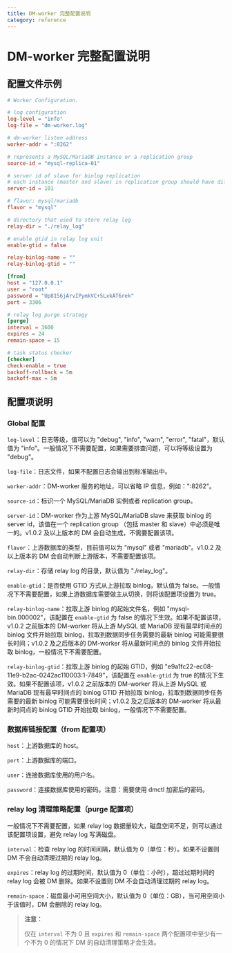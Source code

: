 ```yaml
---
title: DM-worker 完整配置说明
category: reference
---
```


# DM-worker 完整配置说明

## 配置文件示例

```toml
# Worker Configuration.

# log configuration
log-level = "info"
log-file = "dm-worker.log"

# dm-worker listen address
worker-addr = ":8262"

# represents a MySQL/MariaDB instance or a replication group
source-id = "mysql-replica-01"

# server id of slave for binlog replication
# each instance (master and slave) in replication group should have different server id
server-id = 101

# flavor: mysql/mariadb
flavor = "mysql"

# directory that used to store relay log
relay-dir = "./relay_log"

# enable gtid in relay log unit
enable-gtid = false

relay-binlog-name = ""
relay-binlog-gtid = ""

[from]
host = "127.0.0.1"
user = "root"
password = "Up8156jArvIPymkVC+5LxkAT6rek"
port = 3306

# relay log purge strategy
[purge]
interval = 3600
expires = 24
remain-space = 15

# task status checker
[checker]
check-enable = true
backoff-rollback = 5m
backoff-max = 5m
```

## 配置项说明

### Global 配置

`log-level`：日志等级，值可以为 "debug", "info", "warn", "error", "fatal"，默认值为 "info"。一般情况下不需要配置，如果需要排查问题，可以将等级设置为 "debug"。

`log-file`：日志文件，如果不配置日志会输出到标准输出中。

`worker-addr`：DM-worker 服务的地址，可以省略 IP 信息，例如：":8262"。

`source-id`：标识一个 MySQL/MariaDB 实例或者 replication group。

`server-id`：DM-worker 作为上游 MySQL/MariaDB slave 来获取 binlog 的 server id，该值在一个 replication group （包括 master 和 slave）中必须是唯一的。v1.0.2 及以上版本的 DM 会自动生成，不需要配置该项。

`flavor`：上游数据库的类型，目前值可以为 "mysql" 或者 "mariadb"。v1.0.2 及以上版本的 DM 会自动判断上游版本，不需要配置该项。

`relay-dir`：存储 relay log 的目录，默认值为 "./relay_log"。

`enable-gtid`：是否使用 GTID 方式从上游拉取 binlog，默认值为 false。一般情况下不需要配置，如果上游数据库需要做主从切换，则将该配置项设置为 true。

`relay-binlog-name`：拉取上游 binlog 的起始文件名，例如 "mysql-bin.000002"，该配置在 `enable-gtid` 为 false 的情况下生效。如果不配置该项，v1.0.2 之前版本的 DM-worker 将从上游 MySQL 或 MariaDB 现有最早时间点的 binlog 文件开始拉取 binlog，拉取到数据同步任务需要的最新 binlog 可能需要很长时间；v1.0.2 及之后版本的 DM-worker 将从最新时间点的 binlog 文件开始拉取 binlog，一般情况下不需要配置。

`relay-binlog-gtid`：拉取上游 binlog 的起始 GTID，例如 "e9a1fc22-ec08-11e9-b2ac-0242ac110003:1-7849"，该配置在 `enable-gtid` 为 true 的情况下生效。如果不配置该项，v1.0.2 之前版本的 DM-worker 将从上游 MySQL 或 MariaDB 现有最早时间点的 binlog GTID 开始拉取 binlog，拉取到数据同步任务需要的最新 binlog 可能需要很长时间；v1.0.2 及之后版本的 DM-worker 将从最新时间点的 binlog GTID 开始拉取 binlog，一般情况下不需要配置。

### 数据库链接配置（from 配置项）

`host`：上游数据库的 host。

`port`：上游数据库的端口。

`user`：连接数据库使用的用户名。

`password`：连接数据库使用的密码。注意：需要使用 dmctl 加密后的密码。

### relay log 清理策略配置（purge 配置项）

一般情况下不需要配置，如果 relay log 数据量较大，磁盘空间不足，则可以通过该配置项设置，避免 relay log 写满磁盘。

`interval`：检查 relay log 的时间间隔，默认值为 0（单位：秒）。如果不设置则 DM 不会自动清理过期的 relay log。

`expires`：relay log 的过期时间，默认值为 0（单位：小时），超过过期时间的 relay log 会被 DM 删除。如果不设置则 DM 不会自动清理过期的 relay log。

`remain-space`：磁盘最小可用空间大小，默认值为 0（单位：GB），当可用空间小于该值时，DM 会删除的 relay log。

> **注意：**
>
> 仅在 `interval` 不为 0 且 `expires` 和 `remain-space` 两个配置项中至少有一个不为 0 的情况下 DM 的自动清理策略才会生效。
